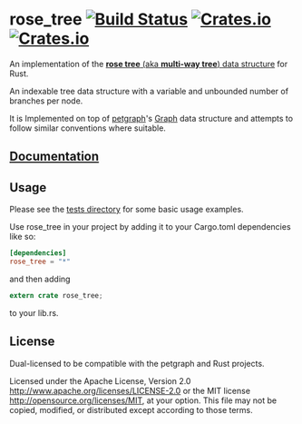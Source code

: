 # rose_tree [![Build Status](https://travis-ci.org/mitchmindtree/rose_tree-rs.svg?branch=master)](https://travis-ci.org/mitchmindtree/rose_tree-rs) [![Crates.io](https://img.shields.io/crates/v/rose_tree.svg)](https://crates.io/crates/rose_tree) [![Crates.io](https://img.shields.io/crates/l/rose_tree.svg)](https://github.com/mitchmindtree/rose_tree-rs/blob/master/LICENSE-MIT)

An implementation of the [**rose tree** (aka **multi-way tree**) data structure](https://en.wikipedia.org/wiki/Rose_tree) for Rust.

An indexable tree data structure with a variable and unbounded number of branches per node.

It is Implemented on top of [petgraph](https://github.com/bluss/petulant-avenger-graphlibrary)'s [Graph](http://bluss.github.io/petulant-avenger-graphlibrary/doc/petgraph/graph/struct.Graph.html) data structure and attempts to follow similar conventions where suitable.

[Documentation](http://mitchmindtree.github.io/rose_tree-rs/rose_tree)
---------------

Usage
-----

Please see the [tests directory](https://github.com/mitchmindtree/rose_tree-rs/tree/master/tests) for some basic usage examples.

Use rose_tree in your project by adding it to your Cargo.toml dependencies like so:

```toml
[dependencies]
rose_tree = "*"
```

and then adding

```rust
extern crate rose_tree;
```

to your lib.rs.


License
-------

Dual-licensed to be compatible with the petgraph and Rust projects.

Licensed under the Apache License, Version 2.0 http://www.apache.org/licenses/LICENSE-2.0 or the MIT license http://opensource.org/licenses/MIT, at your option. This file may not be copied, modified, or distributed except according to those terms.
